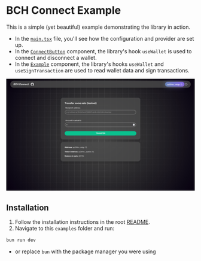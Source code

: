 # BCH Connect Example

This is a simple (yet beautiful) example demonstrating the library in action.

- In the [`main.tsx`](./src/main.tsx) file, you'll see how the configuration and provider are set up.
- In the [`ConnectButton`](./src/components/ConnectButton/ConnectButton.tsx) component, the library's hook `useWallet` is used to connect and disconnect a wallet.
- In the [`Example`](./src/components/Example/Example.tsx) component, the library's hooks `useWallet` and `useSignTransaction` are used to read wallet data and sign transactions.

![Example screenshot](preview-images/screenshot-1.png)

## Installation

1. Follow the installation instructions in the root [README](../README.md).
2. Navigate to this `examples` folder and run:

```bash
bun run dev
```

- or replace `bun` with the package manager you were using
